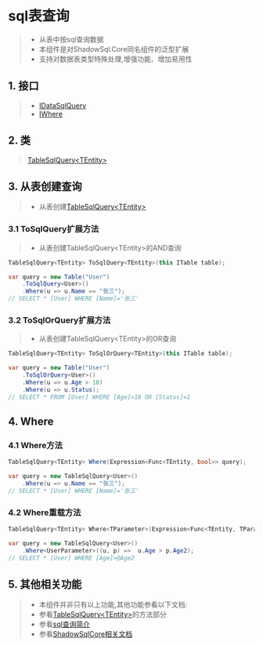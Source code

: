 # sql表查询
>* 从表中按sql查询数据
>* 本组件是对ShadowSql.Core同名组件的泛型扩展
>* 支持对数据表类型特殊处理,增强功能、增加易用性

## 1. 接口
>* [IDataSqlQuery](xref:ShadowSql.Queries.IDataSqlQuery)
>* [IWhere](xref:ShadowSql.Filters.IWhere)

## 2. 类
>[TableSqlQuery\<TEntity\>](xref:ShadowSql.Expressions.Tables.TableSqlQuery%601)

## 3. 从表创建查询
>* 从表创建[TableSqlQuery\<TEntity\>](xref:ShadowSql.Expressions.Tables.TableSqlQuery%601)
### 3.1 ToSqlQuery扩展方法
>* 从表创建TableSqlQuery\<TEntity\>的AND查询
```csharp
TableSqlQuery<TEntity> ToSqlQuery<TEntity>(this ITable table);
```
```csharp
var query = new Table("User")
    .ToSqlQuery<User>()
    .Where(u => u.Name == "张三");
// SELECT * [User] WHERE [Name]='张三'
```

### 3.2 ToSqlOrQuery扩展方法
>* 从表创建TableSqlQuery\<TEntity\>的OR查询
```csharp
TableSqlQuery<TEntity> ToSqlOrQuery<TEntity>(this ITable table);
```
```csharp
var query = new Table("User")
    .ToSqlOrQuery<User>()
    .Where(u => u.Age > 18)
    .Where(u => u.Status);
// SELECT * FROM [User] WHERE [Age]>18 OR [Status]=1
```

## 4. Where
### 4.1 Where方法
```csharp
TableSqlQuery<TEntity> Where(Expression<Func<TEntity, bool>> query);
```
```csharp
var query = new TableSqlQuery<User>()
    .Where(u => u.Name == "张三");
// SELECT * [User] WHERE [Name]='张三'
```

### 4.2 Where重载方法
```csharp
TableSqlQuery<TEntity> Where<TParameter>(Expression<Func<TEntity, TParameter, bool>> query);
```
```csharp
var query = new TableSqlQuery<User>()
    .Where<UserParameter>((u, p) =>  u.Age > p.Age2);
// SELECT * [User] WHERE [Age]>@Age2
```

## 5. 其他相关功能
>* 本组件并非只有以上功能,其他功能参看以下文档:
>* 参看[TableSqlQuery\<TEntity\>](xref:ShadowSql.Expressions.Tables.TableSqlQuery%601)的方法部分
>* 参看[sql查询简介](./index.md)
>* 参看[ShadowSqlCore相关文档](../../shadowcore/sqlquery/index.md)

